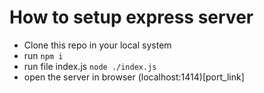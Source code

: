 # How to setup express server
   - Clone this repo in your local system
   - run ```npm i```
   - run file index.js ```node ./index.js```
   - open the server in browser (localhost:1414)[port_link]

